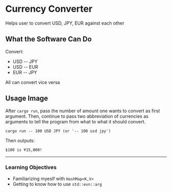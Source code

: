 # Currency Converter

Helps user to convert USD, JPY, EUR against each other
<br>

## What the Software Can Do

Convert:
* USD -- JPY
* USD -- EUR
* EUR -- JPY

All can convert vice versa


## Usage Image

After `cargo run`, pass the number of amount one wants to convert as first argument. Then, continue to pass two abbreviation of currencies as arguments to tell the program from what to what it should convert.
```
cargo run -- 100 USD JPY (or '-- 100 usd jpy')
```
Then outputs:
```
$100 is ¥15,000!
```
---
### Learning Objectives

* Familiarizing myeslf with `HashMap<K,V>`
* Getting to know how to use `std::evn::arg`